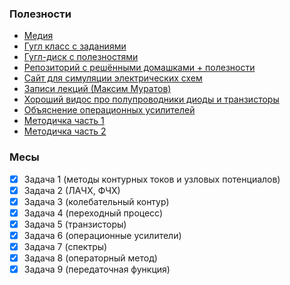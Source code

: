 
### Полезности
- [Медия](https://www.nsumedia.ru/main_potok/third_course/fifth_semester/electrical_engineering)
- [Гугл класс с заданиями](https://classroom.google.com/c/Mzg3ODU3MjEyMjEz)
- [Гугл-диск с полезностями](https://drive.google.com/drive/folders/1cGcKjsOFbgnGdZr6tIqXYUpMHE5IpIlv?usp=drive_link)
- [Репозиторий с решёнными домашками + полезности](https://github.com/dariakhaetskaya/NSU-CS-Helper/blob/main/Electronics/Readme.md)
- [Сайт для симуляции электрических схем](https://www.falstad.com/circuit/)
- [Записи лекций (Максим Муратов)](https://www.youtube.com/playlist?list=PLHAiwjMOQSmxKdIoPWQag5EWEr5OLq30X)
- [Хороший видос про полупроводники диоды и транзисторы](https://rutube.ru/video/19a0dea08486ab54e0d8de458bc4e6e9/?t=434&r=plemwd)
- [Объяснение операционных усилителей](https://dzen.ru/video/watch/642fced906469c5b795bb13f)
- [Методичка часть 1](https://drive.google.com/file/d/1wCAL9FRvf62ic9xPmHK_RLZgEZir_lO7/view)
- [Методичка часть 2](https://drive.google.com/file/d/19I09jEpnL1DNvj3hoQggOMcPXp02G6p-/view)

### Месы
- [x] Задача 1 (методы контурных токов и узловых потенциалов)
- [x] Задача 2 (ЛАЧХ, ФЧХ)
- [x] Задача 3 (колебательный контур)
- [x] Задача 4 (переходный процесс)
- [x] Задача 5 (транзисторы)
- [x] Задача 6 (операционные усилители)
- [x] Задача 7 (спектры)
- [x] Задача 8 (операторный метод)
- [x] Задача 9 (передаточная функция)
